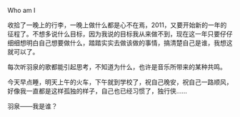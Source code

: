 Who am I

收拾了一晚上的行李，一晚上做什么都是心不在焉，2011，又要开始新的一年的征程了。不想多说什么目标，因为我说的目标我从来做不到，现在这一年只要仔仔细细想明白自己想要做什么，踏踏实实去做该做的事情，搞清楚自己是谁，我想这就可以了。

每次听羽泉的歌都能引起思考，不知道为什么，也许是音乐所带来的某种共鸣。

今天早点睡，明天上午的火车，下午就到学校了，祝自己晚安，祝自己一路顺风，好像我一直都是这样孤独的样子，自己也已经习惯了，独行侠……

羽泉——我是谁？
